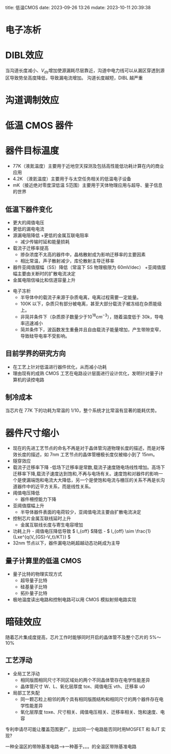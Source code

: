 title: 低温CMOS
date: 2023-09-26 13:26
mdate: 2023-10-11 20:39:38

# 电子冻析

# DIBL效应
当沟道长度减小、$V_{ds}$增加使源漏耗尽层靠近，沟道中电力线可以从漏区穿透到源区导致势垒高度降低，导致漏电流增加。
沟道长度越短，DIBL 越严重

# 沟道调制效应

# 低温 CMOS 器件
# 器件目标温度
+ 77K（液氮温度）主要用于近地空天探测及包括高性能低功耗计算在内的商业应用
+ 4.2K （液氦温度）主要用于与太空任务相关的低温电子设备
+ mK（接近绝对零度深低温 S范围）主要用于天体物理应用与超导、量子信息的世界
## 低温下器件变化
+ 更大的阈值电压
+ 更低的漏电电流
+ 源漏电阻降低
+更低的金属互联电阻率
    + 减少传输时延和能量损耗
+ 载流子迁移率提高
    + 掺杂浓度不太高的器件中，晶格散射成为影响迁移率的主要因素
    + 相比常温，声子散射减少，库伦散射主导迁移率
+ 器件亚阈值摆幅（SS）降低（常温下 SS 物理极限为 60mV/dec）
    +亚阈值摆幅主要由关断时的扩散电流决定
+ 金属电阻信噪比和信道容量上升
- 电子冻析
    - 半导体中的载流子来源于杂质电离，电离过程需要一定能量。
    - 100K 以下，杂质只有部分被电离，甚至大部分载流子被冻结在杂质能级上。
    - 非简并条件下（杂质原子数量少于$10^{18}cm^{-3}$），随着温度低于 30k，导电率迅速减小
    - 简并条件下，波函数发生重叠并且自由载流子能量增加，产生带隙变窄，导致硅导电率不受影响。
## 目前学界的研究方向
+ 在工艺上针对低温进行器件优化，从而减小功耗
+ 理由现有的成熟 CMOS 工艺在电路设计层面进行设计优化，发明针对量子计算机的读控电路
## 制冷成本
当芯片在 77K 下的功耗为常温的 1/10，整个系统才比常温有显著的能耗优势。

# 器件尺寸缩小
+ 现在的先进工艺节点的命名不再是对于晶体管沟道物理长度的描述，而是对等效长度的描述，如 7nm 工艺节点的晶体管栅极长度仅被缩小到了 15nm。
+ 隧穿效应
+ 载流子迁移率下降
    -低场下迁移率是常数,载流子速度随电场线性增加。高场下迁移率下降,载流子速度达到饱和,不再与电场有关。速度饱和对器件的影响一个是使漏端饱和电流大大降低，另一个是使饱和电流与栅压的关系不再是长沟道器件中的近平方关系，而是线性关系。
+ 阈值电压降低
    - 器件柵控能力下降
+ 亚阈值摆幅上升
    - 半导体器件表面的电荷较少，亚阈值电流主要由扩散电流决定
+ 控制芯片金属互联线延时上升
    - 金属互联线长度与寄生电容增加
+ 功耗上升
      - 阈值电压降低导致 $ I_{off} $降低
      - $ I_{off}  \sim  \frac{1}{Lxe^{q(V_{GS}-V_t)/KT}} $
 + 32nm 节点以下，器件漏电功耗超越动态功耗成为主导
## 量子计算里的低温 CMOS
- 量子比特的物理实现方式
    - 超导量子比特
    - 硅基量子比特
    - 拓扑量子比特
- 极地温度读出电路和控制电路可以用 CMOS 模拟射频电路实现
    
# 暗硅效应
随着芯片集成度提高，芯片工作时能够同时开启的晶体管不及整个芯片的 5%～10%
## 工艺浮动
+ 全局工艺浮动
    - 相同版图相同尺寸不同区域处的两个不同晶体管存在电学性能差异
    - 晶体管尺寸 W、L、氧化层厚度 tox、阈值电压 vth、迁移率 u0
+ 局部工艺失配
     - 同一颗芯粒上相邻的两个具有相同版图结构和相同尺寸的两个器件存在电学性能差异
     - 氧化层厚度 toxe、尺寸相关、阈值电压相关、迁移率相关、饱和速度、电容

专利申请尽可能让覆盖范围更广，比如同一个电路能否同时用MOSFET 和 BJT 实现?

一种全温区的带隙基准电路-->一种基于。。。的全温区带隙基准电路
























